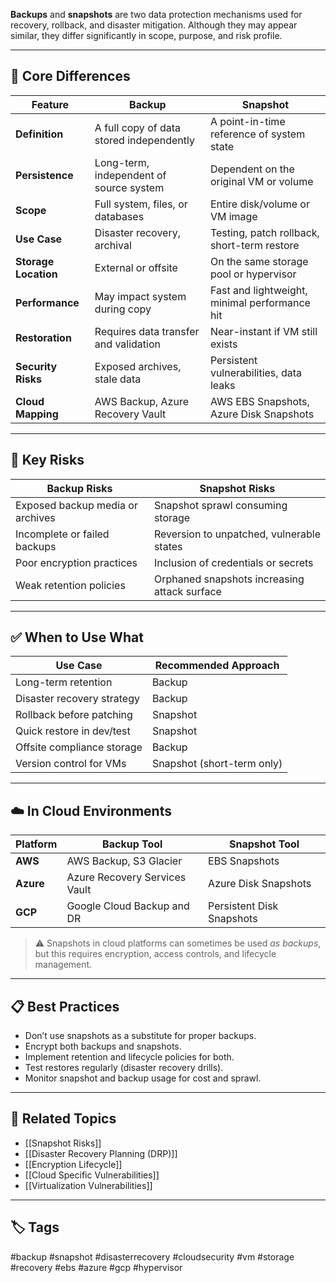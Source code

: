 **Backups** and **snapshots** are two data protection mechanisms used for recovery, rollback, and disaster mitigation. Although they may appear similar, they differ significantly in scope, purpose, and risk profile.

---

## 🧭 Core Differences

| Feature           | Backup                                      | Snapshot                                  |
|-------------------|---------------------------------------------|-------------------------------------------|
| **Definition**     | A full copy of data stored independently   | A point-in-time reference of system state |
| **Persistence**    | Long-term, independent of source system    | Dependent on the original VM or volume    |
| **Scope**          | Full system, files, or databases            | Entire disk/volume or VM image            |
| **Use Case**       | Disaster recovery, archival                 | Testing, patch rollback, short-term restore |
| **Storage Location**| External or offsite                        | On the same storage pool or hypervisor    |
| **Performance**    | May impact system during copy               | Fast and lightweight, minimal performance hit |
| **Restoration**    | Requires data transfer and validation       | Near-instant if VM still exists           |
| **Security Risks** | Exposed archives, stale data                | Persistent vulnerabilities, data leaks    |
| **Cloud Mapping**  | AWS Backup, Azure Recovery Vault            | AWS EBS Snapshots, Azure Disk Snapshots   |

---

## 🔐 Key Risks

| Backup Risks                         | Snapshot Risks                            |
|-------------------------------------|--------------------------------------------|
| Exposed backup media or archives    | Snapshot sprawl consuming storage          |
| Incomplete or failed backups        | Reversion to unpatched, vulnerable states  |
| Poor encryption practices           | Inclusion of credentials or secrets        |
| Weak retention policies             | Orphaned snapshots increasing attack surface |

---

## ✅ When to Use What

| Use Case                     | Recommended Approach          |
|------------------------------|-------------------------------|
| Long-term retention          | Backup                        |
| Disaster recovery strategy   | Backup                        |
| Rollback before patching     | Snapshot                      |
| Quick restore in dev/test    | Snapshot                      |
| Offsite compliance storage   | Backup                        |
| Version control for VMs      | Snapshot (short-term only)    |

---

## ☁️ In Cloud Environments

| Platform | Backup Tool                          | Snapshot Tool                    |
|----------|---------------------------------------|----------------------------------|
| **AWS**  | AWS Backup, S3 Glacier                | EBS Snapshots                    |
| **Azure**| Azure Recovery Services Vault         | Azure Disk Snapshots             |
| **GCP**  | Google Cloud Backup and DR            | Persistent Disk Snapshots        |

> ⚠ Snapshots in cloud platforms can sometimes be used *as backups*, but this requires encryption, access controls, and lifecycle management.

---

## 📋 Best Practices

- Don’t use snapshots as a substitute for proper backups.
- Encrypt both backups and snapshots.
- Implement retention and lifecycle policies for both.
- Test restores regularly (disaster recovery drills).
- Monitor snapshot and backup usage for cost and sprawl.

---

## 🧩 Related Topics

- [[Snapshot Risks]]
- [[Disaster Recovery Planning (DRP)]]
- [[Encryption Lifecycle]]
- [[Cloud Specific Vulnerabilities]]
- [[Virtualization Vulnerabilities]]

---

## 🏷 Tags

#backup #snapshot #disasterrecovery #cloudsecurity #vm #storage #recovery #ebs #azure #gcp #hypervisor


